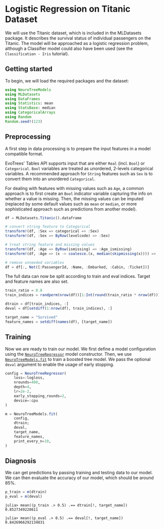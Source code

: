 # Logistic Regression on Titanic Dataset

We will use the Titanic dataset, which is included in the MLDatasets package. It describes the survival status of individual passengers on the Titanic. The model will be approached as a logistic regression problem, although a Classifier model could also have been used (see the `Classification - Iris` tutorial). 

## Getting started

To begin, we will load the required packages and the dataset:

```julia
using NeuroTreeModels
using MLDatasets
using DataFrames
using Statistics: mean
using StatsBase: median
using CategoricalArrays
using Random
Random.seed!(123)
```

## Preprocessing

A first step in data processing is to prepare the input features in a model compatible format. 

EvoTrees' Tables API supports input that are either `Real` (incl. `Bool`) or `Categorical`. `Bool` variables are treated as unordered, 2-levels categorical variables.
A recommended approach for `String` features such as `Sex` is to convert them into an unordered `Categorical`. 

For dealing with features with missing values such as `Age`, a common approach is to first create an `Bool` indicator variable capturing the info on whether a value is missing.
Then, the missing values can be imputed (replaced by some default values such as `mean` or `median`, or more sophisticated approach such as predictions from another model).

```julia
df = MLDatasets.Titanic().dataframe

# convert string feature to Categorical
transform!(df, :Sex => categorical => :Sex)
transform!(df, :Sex => ByRow(levelcode) => :Sex)

# treat string feature and missing values
transform!(df, :Age => ByRow(ismissing) => :Age_ismissing)
transform!(df, :Age => (x -> coalesce.(x, median(skipmissing(x)))) => :Age);

# remove unneeded variables
df = df[:, Not([:PassengerId, :Name, :Embarked, :Cabin, :Ticket])]
```

The full data can now be split according to train and eval indices. 
Target and feature names are also set.

```julia
train_ratio = 0.8
train_indices = randperm(nrow(df))[1:Int(round(train_ratio * nrow(df)))]

dtrain = df[train_indices, :]
deval = df[setdiff(1:nrow(df), train_indices), :]

target_name = "Survived"
feature_names = setdiff(names(df), [target_name])
```

## Training

Now we are ready to train our model. We first define a model configuration using the [`NeuroTreeRegressor`](@ref) model constructor. 
Then, we use [`NeuroTreeModels.fit`](@ref) to train a boosted tree model. We pass the optional `deval` argument to enable the usage of early stopping. 

```julia
config = NeuroTreeRegressor(
    loss=:logloss,
    nrounds=400,
    depth=4,
    lr=2e-2,
    early_stopping_rounds=2,
    device=:cpu
)

m = NeuroTreeModels.fit(
    config,
    dtrain;
    deval,
    target_name,
    feature_names,
    print_every_n=10,
)
```


## Diagnosis

We can get predictions by passing training and testing data to our model. We can then evaluate the accuracy of our model, which should be around 85%. 

```julia
p_train = m(dtrain)
p_eval = m(deval)
```

```julia-repl
julia> mean((p_train .> 0.5) .== dtrain[!, target_name])
0.8527349228611

julia> mean((p_eval .> 0.5) .== deval[!, target_name])
0.8426966292134831
```
